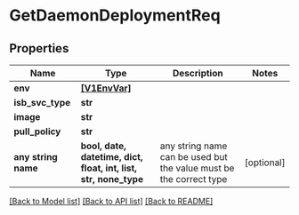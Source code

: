 # GetDaemonDeploymentReq


## Properties
Name | Type | Description | Notes
------------ | ------------- | ------------- | -------------
**env** | [**[V1EnvVar]**](V1EnvVar.md) |  | 
**isb_svc_type** | **str** |  | 
**image** | **str** |  | 
**pull_policy** | **str** |  | 
**any string name** | **bool, date, datetime, dict, float, int, list, str, none_type** | any string name can be used but the value must be the correct type | [optional]

[[Back to Model list]](../README.md#documentation-for-models) [[Back to API list]](../README.md#documentation-for-api-endpoints) [[Back to README]](../README.md)


